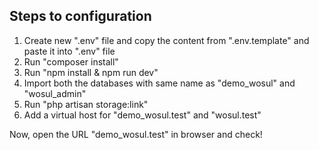 
## Steps to configuration

1. Create new ".env" file and copy the content from ".env.template" and paste it into ".env" file
2. Run "composer install"
3. Run "npm install & npm run dev"
4. Import both the databases with same name as "demo_wosul" and "wosul_admin"
5. Run "php artisan storage:link"
6. Add a virtual host for "demo_wosul.test" and "wosul.test"

Now, open the URL "demo_wosul.test" in browser and check!